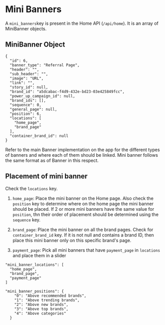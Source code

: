 Mini Banners
============

A `mini_banners`key is present in the Home API (`/api/home`). It is an array of MiniBanner objects. 

MiniBanner Object
-----------------

```
{
  "id": 6,
  "banner_type": "Referral Page",
  "header": "",
  "sub_header": "",
  "image": "URL",
  "link": "",
  "story_id": null,
  "brand_id": "a5dcabac-f4d9-432e-bd23-03e425849fcc",
  "power_up_campaign_id": null,
  "brand_ids": [],
  "sequence": 0,
  "general_page": null,
  "position": 6,
  "locations": [
    "home_page",
    "brand_page"
  ],
  "container_brand_id": null
}
```
Refer to the main Banner implementation on the app for the different types of banners and where each of them should be linked. 
Mini banner follows the same format as of Banner in this respect. 

Placement of mini banner
------------------------

Check the `locations` key.

1. `home_page`: Place the mini banner on the Home page. Also check the `position` key to determine where on the home page
the mini banner should be placed. If 2 or more mini banners have the same value for `position`, thn their order of placement
should be determined using the `sequence` key.

2. `brand_page`: Place the mini banner on all the brand pages. Check for `container_brand_id` key. If it is not null
and contains a brand ID, then place this mini banner only on this specific brand's page. 

3. `payment_page`: Pick all mini banners that have `payment_page` in `locations` and place them in a slider 

```
"mini_banner_locations": [
  "home_page",
  "brand_page",
  "payment_page"
]

"mini_banner_positions": {
    "0": "Above recommended brands",
    "1": "Above trending brands",
    "2": "Above new brands",
    "3": "Above top brands",
    "4": "Above categories"
  }
```
